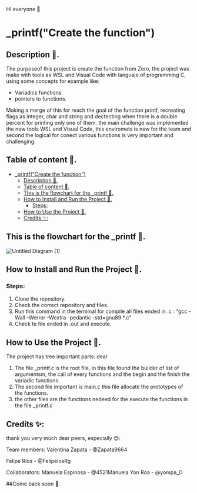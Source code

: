 Hi everyone 👋


# _printf("Create the function")


## Description 📜.
The purposeof this project is create the function from Zero, the project was make with tools as WSL and Visual Code with languaje of programming C, using some concepts for example like:

- Variadics functions.
- pointers to functions.

Making a merge of this for reach the goal of the function printf, recreating flags as integer, char and string and dectecting when there is a double percent for printing only one of them. the main challenge was implemented the new tools WSL and Visual Code, this enviromets is new for the team and second the logical for conect various functions is very important and challenging.

## Table of content 📑.

- [_printf("Create the function")](#_printfcreate-the-function)
    - [Description 📜.](#description-)
    - [Table of content 📑.](#table-of-content-)
    - [This is the flowchart for the _printf 🗿.](#this-is-the-flowchart-for-the-_printf-)
    - [How to Install and Run the Project 💽.](#how-to-install-and-run-the-project-)
        - [Steps:](#steps)
    - [How to Use the Project 💬.](#how-to-use-the-project-)
    - [Credits ✨:](#credits-)

## This is the flowchart for the _printf 🗿.
![Untitled Diagram (1)](https://user-images.githubusercontent.com/98290484/160445869-5f8037f4-a758-426c-a75b-20d2034f6d6f.jpg)


## How to Install and Run the Project 💽.

### Steps:

1. Clone the repository.
2. Check the correct repository and files.
3. Run this command in the terminal for compile all files ended in .c : "gcc -Wall -Werror -Wextra -pedantic -std=gnu89 *.c"
4. Check te file ended in .out and execute.

## How to Use the Project 💬.

The project has tree important parts:
dear
1. The file _printf.c is the root file, in this file found the builder of list of argumentsm, the call of every functions and the begin and the finish the variadic functions.
2. The second file important is main.c this file allocate the prototypes of the functions.
3. the other files are the functions nedeed for the execute the functions in the file _printf.c 

## Credits ✨:

thank you very much dear peers, especially 😊:

Team members:
Valentina Zapata - @Zapata9664

Felipe Rios - @FelipelosRg

Collaborators:
Manuela Espinosa - @4521Manuela
Yon Roa - @yompa_O

##Come back soon 🤙.
